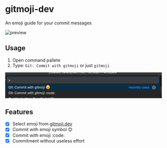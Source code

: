 # gitmoji-dev

An emoji guide for your commit messages

![preview](https://i.ibb.co/YLgs7G4/gitmoji.gif)

## Usage

1. Open command pallete
2. Type: `Git: Commit with gitmoji` or just `gitmoji`

![usage.png](usage.png)

## Features

- [x] Select emoji from [gitmoji.dev](gitmoji.dev)
- [x] Commit with emoji symbol 😊
- [x] Commit with emoji :code:
- [x] Commitment without useless effort
